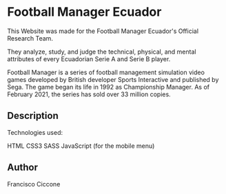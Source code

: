 # Football Manager Ecuador

This Website was made for the Football Manager Ecuador's Official Research Team.

They analyze, study, and judge the technical, physical, and mental attributes of every Ecuadorian Serie A and Serie B player.

Football Manager is a series of football management simulation video games developed by British developer Sports Interactive and published by Sega. The game began its life in 1992 as Championship Manager. As of February 2021, the series has sold over 33 million copies.

## Description

Technologies used:

HTML
CSS3
SASS
JavaScript (for the mobile menu)

## Author

Francisco Ciccone
